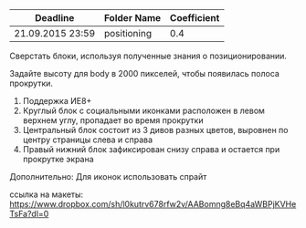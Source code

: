 ﻿Deadline         | Folder Name    | Coefficient
-----------------|----------------|--------------
21.09.2015 23:59 | positioning    | 0.4

Сверстать блоки, используя полученные знания о позиционировании.

Задайте высоту для body в 2000 пикселей, чтобы появилась полоса прокрутки.


1. Поддержка ИЕ8+
2. Круглый блок с социальными иконками расположен в левом верхнем углу, пропадает во время прокрутки
2. Центральный блок состоит из 3 дивов разных цветов, выровнен по центру страницы слева и справа
3. Правый нижний блок зафиксирован снизу справа и остается при прокрутке экрана

Дополнительно: Для иконок использовать спрайт

ссылка на макеты:
https://www.dropbox.com/sh/l0kutrv678rfw2v/AABomng8eBq4aWBPjKVHeTsFa?dl=0